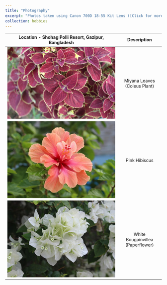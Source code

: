 ```yaml
---
title: "Photography"
excerpt: "Photos taken using Canon 700D 18-55 Kit Lens ([Click for more](https://abdulhamidrumman.github.io/hobbies/hobbies-2/)) <br/> <img src='/images/photography/photo1.jpg' width='600px' height='360px'>"
collection: hobbies
---
```

Location - Shohag Polli Resort, Gazipur, Bangladesh | Description
:-----------------------------:|:------------------------------------:
![Photo1](/images/photography/photo1.jpg) | Miyana Leaves (Coleus Plant)
![Flower1](/images/photography/flower1.jpg) | Pink Hibiscus
![Flower2](/images/photography/flower2.jpg) | White Bougainvillea (Paperflower)
